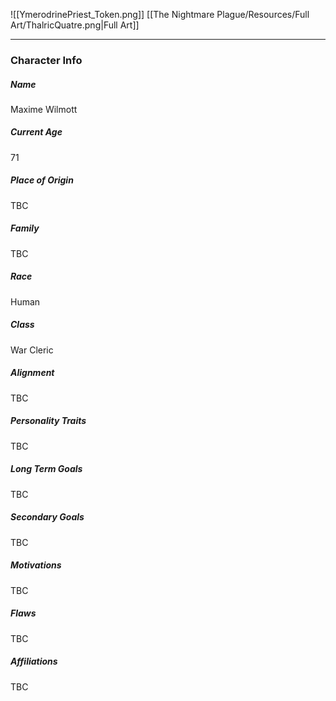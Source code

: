 ![[YmerodrinePriest_Token.png]]
[[The Nightmare Plague/Resources/Full Art/ThalricQuatre.png|Full Art]]

---
### Character Info
 
##### Name 
Maxime Wilmott
##### Current Age
71
##### Place of Origin
TBC
##### Family
TBC
##### Race
Human
##### Class
War Cleric
##### Alignment
TBC
##### Personality Traits
TBC
##### Long Term Goals
TBC
##### Secondary Goals
TBC
##### Motivations
TBC
##### Flaws
TBC
##### Affiliations
TBC